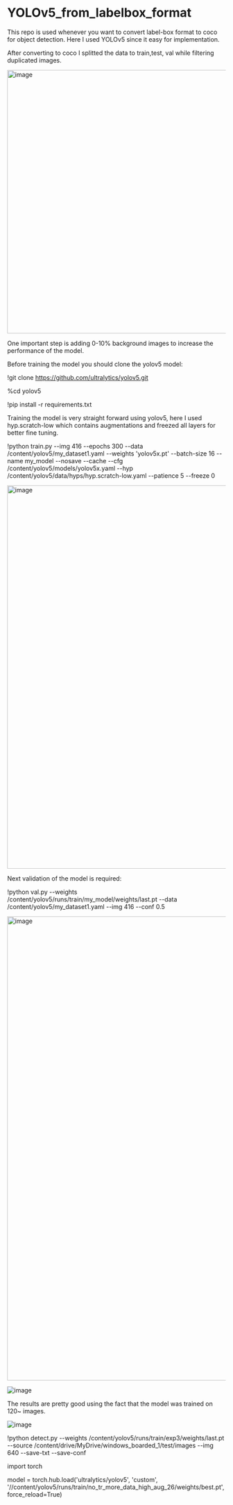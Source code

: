 # YOLOv5_from_labelbox_format


This repo is used whenever you want to convert label-box format to coco for object detection.
Here I used YOLOv5 since it easy for implementation.

After converting to coco I splitted the data to train,test, val while filtering duplicated images.

<img width="607" alt="image" src="https://user-images.githubusercontent.com/51881832/180162705-32c07a7b-6996-4f14-bd48-fe91cf42ae58.png">

One important step is adding 0-10% background images to increase the performance of the model.

Before training the model you should clone the yolov5 model:

!git clone https://github.com/ultralytics/yolov5.git

%cd yolov5

!pip install -r requirements.txt

Training the model is very straight forward using yolov5, here I used hyp.scratch-low which contains augmentations and freezed all layers for better fine tuning.

!python train.py --img 416 --epochs 300 --data /content/yolov5/my_dataset1.yaml --weights 'yolov5x.pt'  --batch-size 16 --name my_model --nosave --cache --cfg /content/yolov5/models/yolov5x.yaml --hyp /content/yolov5/data/hyps/hyp.scratch-low.yaml --patience 5 --freeze 0

<img width="883" alt="image" src="https://user-images.githubusercontent.com/51881832/180163707-a68a0c2b-4e53-4559-a7a3-5b2110b682e1.png">

Next validation of the model is required:

!python val.py --weights /content/yolov5/runs/train/my_model/weights/last.pt --data /content/yolov5/my_dataset1.yaml --img 416 --conf 0.5

<img width="1069" alt="image" src="https://user-images.githubusercontent.com/51881832/180164018-0427e144-5c78-437f-b902-b6546f12dfb5.png">



![image](https://user-images.githubusercontent.com/51881832/180164302-34640b82-1cfa-4dce-a5a4-e00d54165275.png)

The results are pretty good using the fact that the model was trained on 120~ images. 

![image](https://user-images.githubusercontent.com/51881832/180164634-19b89e06-2e12-4db5-b025-50f6344448da.png)



!python detect.py --weights /content/yolov5/runs/train/exp3/weights/last.pt  --source /content/drive/MyDrive/windows_boarded_1/test/images --img 640 --save-txt --save-conf 


import torch

model = torch.hub.load('ultralytics/yolov5', 'custom', '//content/yolov5/runs/train/no_tr_more_data_high_aug_26/weights/best.pt',force_reload=True)
